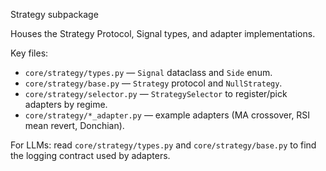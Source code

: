 Strategy subpackage

Houses the Strategy Protocol, Signal types, and adapter implementations.

Key files:
- `core/strategy/types.py` — `Signal` dataclass and `Side` enum.
- `core/strategy/base.py` — `Strategy` protocol and `NullStrategy`.
- `core/strategy/selector.py` — `StrategySelector` to register/pick adapters by regime.
- `core/strategy/*_adapter.py` — example adapters (MA crossover, RSI mean revert, Donchian).

For LLMs: read `core/strategy/types.py` and `core/strategy/base.py` to find the logging contract used by adapters.
